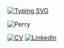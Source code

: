 [![Typing SVG](https://readme-typing-svg.demolab.com/?lines=Hi+there+👋)](https://git.io/typing-svg)

![Perry](https://media4.giphy.com/media/v1.Y2lkPTc5MGI3NjExb2prZTdjNWxmbG0xanZwcm9lN3EzYmc3Yzdxd3RkbHdja3EwNTlxeSZlcD12MV9pbnRlcm5hbF9naWZfYnlfaWQmY3Q9Zw/pmI5KxEftO608/giphy.gif)

[![CV](https://img.shields.io/badge/website-000000?style=for-the-badge&logo=About.me&logoColor=white)](https://cv.dhaus.io)
[![LinkedIn](https://img.shields.io/badge/linkedin-%230077B5.svg?style=for-the-badge&logo=linkedin&logoColor=white)](https://linkedin.com/in/daniel-haus)